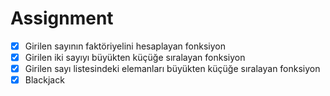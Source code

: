# Assignment

- [x] Girilen sayının faktöriyelini hesaplayan fonksiyon
- [x] Girilen iki sayıyı büyükten küçüğe sıralayan fonksiyon
- [x] Girilen sayı listesindeki elemanları büyükten küçüğe sıralayan fonksiyon
- [x] Blackjack
